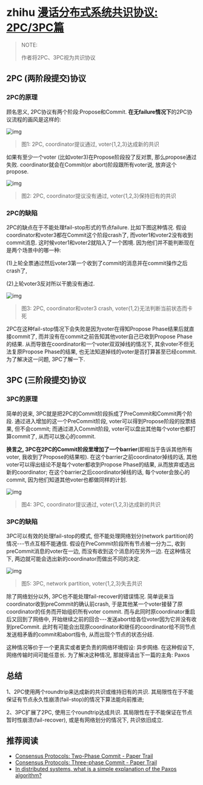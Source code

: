 # zhihu [漫话分布式系统共识协议: 2PC/3PC篇](https://zhuanlan.zhihu.com/p/35298019)

> NOTE: 
>
> 作者将2PC、3PC视为共识协议

## 2PC (两阶段提交)协议

### 2PC的原理

顾名思义, 2PC协议有两个阶段:Propose和Commit. **在无failure情况下**的2PC协议流程的画风是这样的:

![img](https://pic1.zhimg.com/80/v2-e2f7149a81d9ad3aa46589e25503d688_1440w.jpg)

> 图1: 2PC, coordinator提议通过, voter{1,2,3}达成新的共识

如果有至少一个voter (比如voter3)在Propose阶段投了反对票, 那么propose通过失败. coordinator就会在Commit(or abort)阶段跟所有voter说, 放弃这个propose.

![img](https://pic4.zhimg.com/80/v2-d40abfa365ed84e84e264ba13900f64b_1440w.jpg)

> 图2: 2PC, coordinator提议没有通过, voter{1,2,3}保持旧有的共识

### 2PC的缺陷

2PC的缺点在于不能处理fail-stop形式的节点failure. 比如下图这种情况. 假设coordinator和voter3都在Commit这个阶段crash了, 而voter1和voter2没有收到commit消息. 这时候voter1和voter2就陷入了一个困境. 因为他们并不能判断现在是两个场景中的哪一种: 

(1)上轮全票通过然后voter3第一个收到了commit的消息并在commit操作之后crash了, 

(2)上轮voter3反对所以干脆没有通过.

![img](https://pic3.zhimg.com/80/v2-a9e4ef8b9082ffdf76bc426e61ba3ed2_1440w.jpg)

> 图3: 2PC, coordinator和voter3 crash, voter{1,2}无法判断当前状态而卡死

2PC在这种fail-stop情况下会失败是因为voter在得知Propose Phase结果后就直接commit了, 而并没有在commit之前告知其他voter自己已收到Propose Phase的结果. 从而导致在coordinator和一个voter双双掉线的情况下, 其余voter不但无法复原Propose Phase的结果, 也无法知道掉线的voter是否打算甚至已经commit. 为了解决这一问题, 3PC了解一下.

## 3PC (三阶段提交)协议

### 3PC的原理

简单的说来, 3PC就是把2PC的Commit阶段拆成了PreCommit和Commit两个阶段. 通过进入增加的这一个PreCommit阶段, voter可以得到Propose阶段的投票结果, 但不会commit; 而通过进入Commit阶段, voter可以盘出其他每个voter也都打算commit了, 从而可以放心的commit.

**换言之, 3PC在2PC的Commit阶段里增加了一个barrier**(即相当于告诉其他所有voter, 我收到了Propose的结果啦). 在这个barrier之前coordinator掉线的话, 其他voter可以得出结论不是每个voter都收到Propose Phase的结果, 从而放弃或选出新的coordinator; 在这个barrier之后coordinator掉线的话, 每个voter会放心的commit, 因为他们知道其他voter也都做同样的计划.

![img](https://pic2.zhimg.com/80/v2-28c17c86e689007015a4853f0d0c4a89_1440w.jpg)

> 图4: 3PC, coordinator提议通过, voter{1,2,3}达成新的共识

### 3PC的缺陷

3PC可以有效的处理fail-stop的模式, 但不能处理网络划分(network partition)的情况---节点互相不能通信. 假设在PreCommit阶段所有节点被一分为二, 收到preCommit消息的voter在一边, 而没有收到这个消息的在另外一边. 在这种情况下, 两边就可能会选出新的coordinator而做出不同的决定.

![img](https://pic4.zhimg.com/80/v2-7a18adc27a2bd7b5f5926dd999bc7bb3_1440w.jpg)

> 图5: 3PC, network partition, voter{1,2,3}失去共识

除了网络划分以外, 3PC也不能处理fail-recover的错误情况. 简单说来当coordinator收到preCommit的确认前crash, 于是其他某一个voter接替了原coordinator的任务而开始组织所有voter commit. 而与此同时原coordinator重启后又回到了网络中, 开始继续之前的回合---发送abort给各位voter因为它并没有收到preCommit. 此时有可能会出现原coordinator和继任的coordinator给不同节点发送相矛盾的commit和abort指令, 从而出现个节点的状态分歧.

这种情况等价于一个更真实或者更负责的网络环境假设: 异步网络. 在这种假设下, 网络传输时间可能任意长. 为了解决这种情况, 那就得请出下一篇的主角: Paxos

## 总结

1、2PC使用两个roundtrip来达成新的共识或维持旧有的共识. 其局限性在于不能保证有节点永久性崩溃(fail-stop)的情况下算法能向前推进;

2、3PC扩展了2PC, 使用三个roundtrip达成共识. 其局限性在于不能保证在节点暂时性崩溃(fail-recover), 或是有网络划分的情况下, 共识依旧成立.

## 推荐阅读

- [Consensus Protocols: Two-Phase Commit - Paper Trail](https://link.zhihu.com/?target=http%3A//the-paper-trail.org/blog/consensus-protocols-two-phase-commit/)
- [Consensus Protocols: Three-phase Commit - Paper Trail](https://link.zhihu.com/?target=http%3A//the-paper-trail.org/blog/consensus-protocols-three-phase-commit/)
- [In distributed systems, what is a simple explanation of the Paxos algorithm?](https://link.zhihu.com/?target=https%3A//www.quora.com/In-distributed-systems-what-is-a-simple-explanation-of-the-Paxos-algorithm)